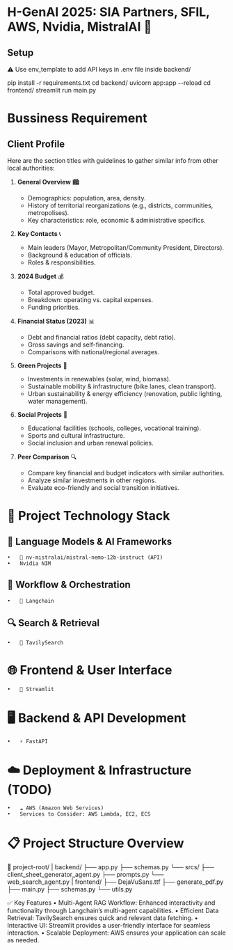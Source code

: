 # H-GenAI 2025: SIA Partners, SFIL, AWS, Nvidia, MistralAI 🚀

## Setup
⚠️ Use env_template to add API keys in .env file inside backend/

pip install -r requirements.txt
cd backend/
uvicorn app:app --reload
cd frontend/
streamlit run main.py

# Bussiness Requirement
## Client Profile

Here are the section titles with guidelines to gather similar info from other local authorities:

1. **General Overview** 🏙️  
   - Demographics: population, area, density.  
   - History of territorial reorganizations (e.g., districts, communities, metropolises).  
   - Key characteristics: role, economic & administrative specifics.

2. **Key Contacts** 📞  
   - Main leaders (Mayor, Metropolitan/Community President, Directors).  
   - Background & education of officials.  
   - Roles & responsibilities.

3. **2024 Budget** 💰  
   - Total approved budget.  
   - Breakdown: operating vs. capital expenses.  
   - Funding priorities.

4. **Financial Status (2023)** 📊  
   - Debt and financial ratios (debt capacity, debt ratio).  
   - Gross savings and self-financing.  
   - Comparisons with national/regional averages.

5. **Green Projects** 🌱  
   - Investments in renewables (solar, wind, biomass).  
   - Sustainable mobility & infrastructure (bike lanes, clean transport).  
   - Urban sustainability & energy efficiency (renovation, public lighting, water management).

6. **Social Projects** 🤝  
   - Educational facilities (schools, colleges, vocational training).  
   - Sports and cultural infrastructure.  
   - Social inclusion and urban renewal policies.

7. **Peer Comparison** 🔍  
   - Compare key financial and budget indicators with similar authorities.  
   - Analyze similar investments in other regions.  
   - Evaluate eco-friendly and social transition initiatives.


# 🚀 Project Technology Stack

## 🧠 Language Models & AI Frameworks
	•	🔗 nv-mistralai/mistral-nemo-12b-instruct (API)
 	•	Nvidia NIM
## 🔄 Workflow & Orchestration
	•	🔗 Langchain
## 🔍 Search & Retrieval
	•	🔗 TavilySearch
# 🌐 Frontend & User Interface
	•	🎨 Streamlit
# 🖥️ Backend & API Development
	•	⚡ FastAPI

# ☁️ Deployment & Infrastructure (TODO)
	•	☁️ AWS (Amazon Web Services)
	•	Services to Consider: AWS Lambda, EC2, ECS
 
# 📋 Project Structure Overview

📁 project-root/
|
backend/
├── app.py
├── schemas.py
└── srcs/
    ├── client_sheet_generator_agent.py
    ├── prompts.py
    └── web_search_agent.py
|
frontend/
├── DejaVuSans.ttf
├── generate_pdf.py
├── main.py
├── schemas.py
└── utils.py


✅ Key Features
	•	Multi-Agent RAG Workflow: Enhanced interactivity and functionality through Langchain’s multi-agent capabilities.
	•	Efficient Data Retrieval: TavilySearch ensures quick and relevant data fetching.
	•	Interactive UI: Streamlit provides a user-friendly interface for seamless interaction.
	•	Scalable Deployment: AWS ensures your application can scale as needed.


